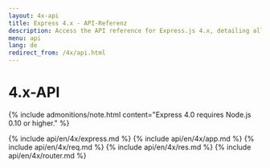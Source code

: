 ```yaml
---
layout: 4x-api
title: Express 4.x - API-Referenz
description: Access the API reference for Express.js 4.x, detailing all modules, methods, and properties for building web applications with this version.
menu: api
lang: de
redirect_from: /4x/api.html
---
```


<div id="api-doc" markdown="1">

  <h1>4.x-API</h1>

{% include admonitions/note.html content="Express 4.0 requires Node.js 0.10 or higher." %}

{% include api/en/4x/express.md %}
{% include api/en/4x/app.md %}
{% include api/en/4x/req.md %}
{% include api/en/4x/res.md %}
{% include api/en/4x/router.md %}

</div>
